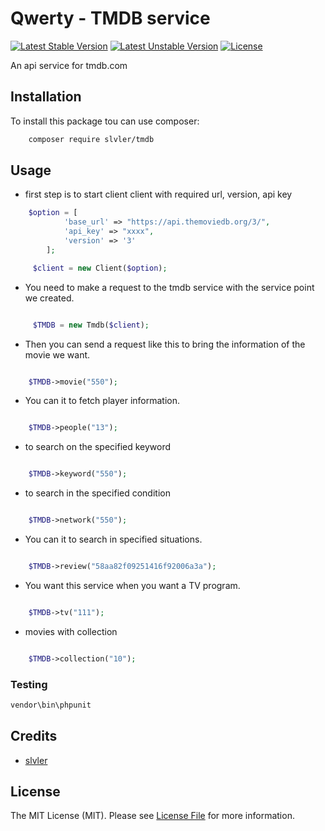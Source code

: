 # Qwerty - TMDB service

[![Latest Stable Version](http://poser.pugx.org/qwerty/tmdb/v)](https://packagist.org/packages/qwerty/tmdb)
[![Latest Unstable Version](http://poser.pugx.org/qwerty/tmdb/v/unstable)](https://packagist.org/packages/qwerty/tmdb)
[![License](http://poser.pugx.org/qwerty/tmdb/license)](https://packagist.org/packages/qwerty/tmdb)



An api service for tmdb.com


## Installation

To install this package tou can use composer:

```bash
    composer require slvler/tmdb
```

## Usage 



- first step is to start client client with required url, version, api key

```php
    $option = [
            'base_url' => "https://api.themoviedb.org/3/",
            'api_key' => "xxxx",
            'version' => '3'
        ];

     $client = new Client($option);


```

 - You need to make a request to the tmdb service with the service point we created.

```php

     $TMDB = new Tmdb($client);

```
- Then you can send a request like this to bring the information of the movie we want.

```php

    $TMDB->movie("550");

```
- You can it to fetch player information.

```php

    $TMDB->people("13");

```
- to search on the specified keyword

```php

    $TMDB->keyword("550");

```
- to search in the specified condition

```php

    $TMDB->network("550");

```
- You can it to search in specified situations.

```php

    $TMDB->review("58aa82f09251416f92006a3a");

```

- You want this service when you want a TV program.

```php

    $TMDB->tv("111");

```
-  movies with collection

```php

    $TMDB->collection("10");

```

### Testing

```bash
vendor\bin\phpunit
```

## Credits

-   [slvler](https://github.com/slvler)


## License

The MIT License (MIT). Please see [License File](https://github.com/slvler/slvler/blob/main/LICENSE.md) for more information.
